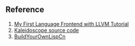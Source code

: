 ## Reference

1. [My First Language Frontend with LLVM Tutorial](https://llvm.org/docs/tutorial/MyFirstLanguageFrontend/index.html)
1. [Kaleidoscope source code](https://github.com/llvm/llvm-project/tree/main/llvm/examples/Kaleidoscope)
1. [BuildYourOwnLispCn](https://github.com/ksco/BuildYourOwnLispCn)
